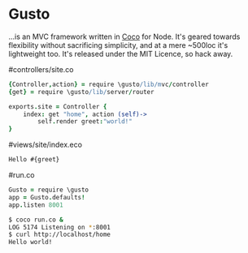 Gusto
=====
...is an MVC framework written in [Coco](http://github.com/satyr/coco) for Node. It's geared towards flexibility without sacrificing simplicity, and at a mere ~500loc it's lightweight too. It's released under the MIT Licence, so hack away.

#controllers/site.co
```coffeescript
{Controller,action} = require \gusto/lib/mvc/controller
{get} = require \gusto/lib/server/router

exports.site = Controller {
	index: get "home", action (self)->
		self.render greet:"world!"
}
```
#views/site/index.eco
```html
Hello #{greet}
```
#run.co
```coffeescript
Gusto = require \gusto
app = Gusto.defaults!
app.listen 8001
```

```bash
$ coco run.co &
LOG	5174 Listening on *:8001
$ curl http://localhost/home
Hello world!
```